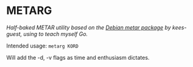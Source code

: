 METARG
======

*Half-baked METAR utility based on the [Debian metar package](http://packages.debian.org/wheezy/metar) by kees-guest, using to teach myself Go.*

Intended usage:
`metarg KORD`  

Will add the -d, -v flags as time and enthusiasm dictates.